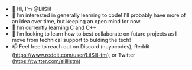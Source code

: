 - 👋 Hi, I’m @LilSlil
- 👀 I’m interested in generally learning to code! I'll probably have more of an idea over time, but keeping an open mind for now.
- 🌱 I’m currently learning C and C++
- 💞️ I’m looking to learn how to best collaborate on future projects as I move from technical support to bulding the tech!
- 📫 Feel free to reach out on Discord (nuyocodes), Reddit (https://www.reddit.com/user/LilSlil-tm), or Twitter (https://twitter.com/slillistm)

<!---
LilSlil/LilSlil is a ✨ special ✨ repository because its `README.md` (this file) appears on your GitHub profile.
You can click the Preview link to take a look at your changes.
--->
